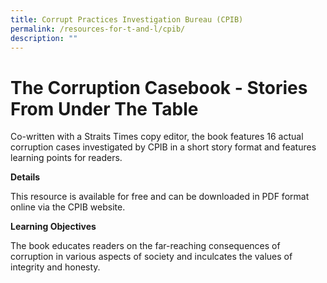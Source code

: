 ```yaml
---
title: Corrupt Practices Investigation Bureau (CPIB)
permalink: /resources-for-t-and-l/cpib/
description: ""
---
```

# The Corruption Casebook - Stories From Under The Table
Co-written with a Straits Times copy editor, the book features 16 actual corruption cases investigated by CPIB in a short story format and features learning points for readers.

**Details**

This resource is available for free and can be downloaded in PDF format online via the CPIB website.

**Learning Objectives**

The book educates readers on the far-reaching consequences of corruption in various aspects of society and inculcates the values of integrity and honesty.